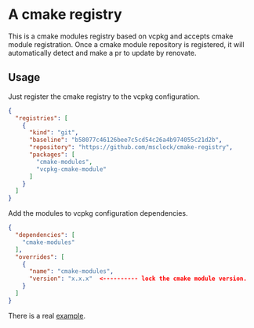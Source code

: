 # A cmake registry

This is a cmake modules registry based on vcpkg and accepts cmake module registration. Once a cmake module repository is registered, it will automatically detect and make a pr to update by renovate.

## Usage

Just register the cmake registry to the vcpkg configuration.

```json
{
  "registries": [
    {
      "kind": "git",
      "baseline": "b58077c46126bee7c5cd54c26a4b974055c21d2b",
      "repository": "https://github.com/msclock/cmake-registry",
      "packages": [
        "cmake-modules",
        "vcpkg-cmake-module"
      ]
    }
  ]
}
```
Add the modules to vcpkg configuration dependencies.

```json
{
  "dependencies": [
    "cmake-modules"
  ],
  "overrides": [
    {
      "name": "cmake-modules",
      "version": "x.x.x"  <---------- lock the cmake module version.
    }
  ]
}
```

There is a real [example](https://github.com/msclock/cpp-scaffold).
